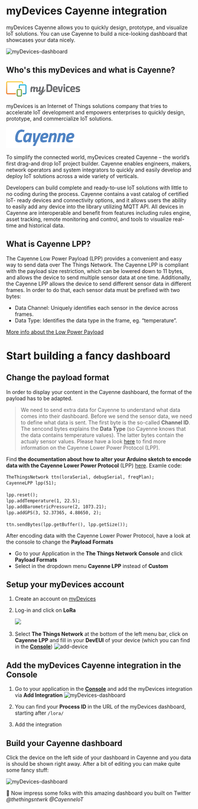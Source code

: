 # myDevices Cayenne integration

myDevices Cayenne allows you to quickly design, prototype, and visualize IoT solutions. You can use Cayenne to build a nice-looking dashboard that showcases your data nicely.

![myDevices-dashboard](media/dashboard-mydevices.png)


## Who's this myDevices and what is Cayenne?
<img src="media/logo-mydevices.png" width="200">

myDevices is an Internet of Things solutions company that tries to accelerate IoT development and empowers enterprises to quickly design, prototype, and commercialize IoT solutions.

<img src="media/logo-cayenne.png" width="200">

To simplify the connected world, myDevices created Cayenne – the world’s first drag-and drop IoT project builder. Cayenne enables engineers, makers, network operators and system integrators to quickly and easily develop and deploy IoT solutions across a wide variety of verticals.

Developers can build complete and ready-to-use IoT solutions with little to no coding during the process. Cayenne contains a vast catalog of certified IoT- ready devices and connectivity options, and it allows users the ability to easily add any device into the library utilizing MQTT API. All devices in Cayenne are interoperable and benefit from features including rules engine, asset tracking, remote monitoring and control, and tools to visualize real-time and historical data.


## What is Cayenne LPP?
The Cayenne Low Power Payload (LPP) provides a convenient and easy way to send data over The Things Network. The Cayenne LPP is compliant with the payload size restriction, which can be lowered down to 11 bytes, and allows the device to send multiple sensor data at one time. Additionally, the Cayenne LPP allows the device to send different sensor data in different frames. In order to do that, each sensor data must be prefixed with two bytes:

- Data Channel: Uniquely identifies each sensor in the device across frames.
- Data Type: Identifies the data type in the frame, eg. “temperature”.

[More info about the Low Power Payload](https://mydevices.com/cayenne/docs/#lora-cayenne-low-power-payload)


# Start building a fancy dashboard

## Change the payload format 

In order to display your content in the Cayenne dashboard, the format of the payload has to be adapted. 

> We need to send extra data for Cayenne to understand what data comes into their dashboard. Before we send the sensor data, we need to define what data is sent. The first byte is the so-called **Channel ID**. The sencond bytes explains the **Data Type** (so Cayenne knows that the data contains temperature values). The latter bytes contain the actualy sensor values.
 Please have a look [here](https://www.thethingsnetwork.org/docs/devices/arduino/api/cayennelpp.html) to find more information on the Cayenne Lower Power Protocol (LPP).
 
Find **the documentation about how to alter your Arduino sketch to encode data with the Cayenne Lower Power Protocol** (LPP) [here](https://www.thethingsnetwork.org/docs/devices/arduino/api/cayennelpp.html). Examle code: 
```
TheThingsNetwork ttn(loraSerial, debugSerial, freqPlan);
CayenneLPP lpp(51);

lpp.reset();
lpp.addTemperature(1, 22.5);
lpp.addBarometricPressure(2, 1073.21);
lpp.addGPS(3, 52.37365, 4.88650, 2);

ttn.sendBytes(lpp.getBuffer(), lpp.getSize());
```

After encoding data with the Cayenne Lower Power Protocol, have a look at the console to change the **Payload Formats**
 
* Go to your Application in the **The Things Network Console** and click **Payload Formats**
* Select in the dropdown menu **Cayenne LPP** instead of **Custom**



## Setup your myDevices account

1.  Create an account on [myDevices](https://mydevices.com/)
2.  Log-in and click on **LoRa**
	
	<img src="media/myDevices-lora.png" width="130">
3.  Select **The Things Network** at the bottom of the left menu bar, click on **Cayenne LPP** and fill in your **DevEUI** of your device (which you can find in the [**Console**](https://console.thethingsnetwork.org/applications))
	![add-device](media/cayenne-add-device.png)


## Add the myDevices Cayenne integration in the Console

1.  Go to your application in the [**Console**](https://console.thethingsnetwork.org/applications) and add the myDevices integration via **Add Integration**
	![myDevices-dashboard](media/integrations.png) 

2.  You can find your **Process ID** in the URL of the myDevices dashboard, starting after `/lora/`
3.  Add the integration



## Build your Cayenne dashboard
Click the device on the left side of your dashboard in Cayenne and you data is should be shown right away. After a bit of editing you can make quite some fancy stuff:

![myDevices-dashboard](media/mydevices-data.png) 


🎉 Now impress some folks with this amazing dashboard you built on Twitter *@thethingsntwrk @CayenneIoT*
